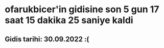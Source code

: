 # ofarukbicer'in gidisine son 5 gun 17 saat 15 dakika 25 saniye kaldi

## Gidis tarihi: 30.09.2022 :(